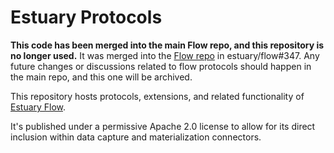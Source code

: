 # Estuary Protocols

**This code has been merged into the main Flow repo, and this repository is no longer used.** It was merged into the [Flow repo](https://github.com/estuary/flow) in estuary/flow#347. Any future changes or discussions related to flow protocols should happen in the main repo, and this one will be archived.

This repository hosts protocols, extensions,
and related functionality of [Estuary Flow](https://docs.estuary.dev).

It's published under a permissive Apache 2.0 license to allow for
its direct inclusion within data capture and materialization connectors.
